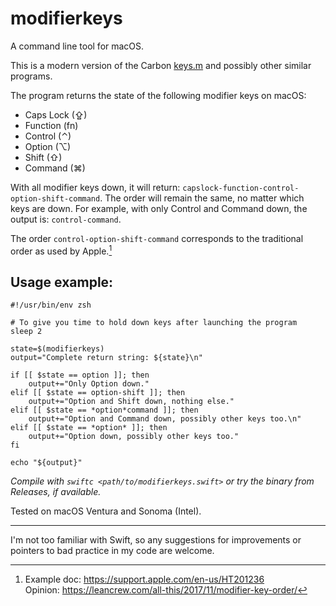 # modifierkeys

A command line tool for macOS.

This is a modern version of the Carbon [keys.m](https://gist.github.com/ttscoff/3265170) and possibly other similar programs.

The program returns the state of the following modifier keys on macOS:
- Caps Lock (⇪)
- Function (fn)
- Control (⌃)
- Option (⌥)
- Shift (⇧)
- Command (⌘)

With all modifier keys down, it will return: `capslock-function-control-option-shift-command`.
The order will remain the same, no matter which keys are down. For example, with only Control and Command down, the output is: `control-command`.

The order `control-option-shift-command` corresponds to the traditional order as used by Apple.[^1]

## Usage example:

```shell
#!/usr/bin/env zsh

# To give you time to hold down keys after launching the program
sleep 2

state=$(modifierkeys)
output="Complete return string: ${state}\n"

if [[ $state == option ]]; then
	output+="Only Option down."
elif [[ $state == option-shift ]]; then
	output+="Option and Shift down, nothing else."
elif [[ $state == *option*command ]]; then
	output+="Option and Command down, possibly other keys too.\n"
elif [[ $state == *option* ]]; then
	output+="Option down, possibly other keys too."
fi

echo "${output}"
```

*Compile with `swiftc <path/to/modifierkeys.swift>` or try the binary from Releases, if available.*

Tested on macOS Ventura and Sonoma (Intel).

---

I'm not too familiar with Swift, so any suggestions for improvements or pointers to bad practice in my code are welcome.

[^1]: Example doc: https://support.apple.com/en-us/HT201236  
Opinion: https://leancrew.com/all-this/2017/11/modifier-key-order/

